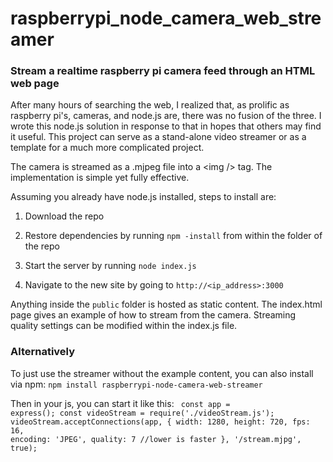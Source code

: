 # raspberrypi_node_camera_web_streamer
<h3>Stream a realtime raspberry pi camera feed through an HTML web page</h3>

After many hours of searching the web, I realized that, as prolific as raspberry pi's, cameras, and node.js are, there was no fusion of the three. I wrote this node.js solution in response to that in hopes that others may find it useful. This project can serve as a stand-alone video streamer or as a template for a much more complicated project.

The camera is streamed as a .mjpeg file into a &lt;img /&gt; tag. The implementation is simple yet fully effective.

Assuming you already have node.js installed, steps to install are:

1) Download the repo

2) Restore dependencies by running <code>npm -install</code> from within the folder of the repo

3) Start the server by running <code>node index.js</code>

4) Navigate to the new site by going to <code>http://<ip_address>:3000</code>

Anything inside the <code>public</code> folder is hosted as static content. The index.html page gives an example of how to stream from the camera. Streaming quality settings can be modified within the index.js file.

<h3>Alternatively</h3>
To just use the streamer without the example content, you can also install via npm:
<code>npm install raspberrypi-node-camera-web-streamer</code>

Then in your js, you can start it like this:
<code>
    const app = express();
    const videoStream = require('./videoStream.js');
    videoStream.acceptConnections(app, {
    width: 1280,
    height: 720,
    fps: 16,
    encoding: 'JPEG',
    quality: 7 //lower is faster
    }, '/stream.mjpg', true);
</code>
